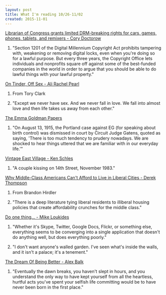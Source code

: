 ```yaml
---
layout: post
title: What I'm reading 10/26-11/02
created: 2015-11-01
---
```


[Librarian of Congress grants limited DRM-breaking rights for cars, games, phones, tablets, and remixers - Cory Doctorow](http://boingboing.net/2015/10/27/librarian-of-congress-grants-l.html)

1. "Section 1201 of the Digital Millennium Copyright Act prohibits tampering with, weakening or removing digital locks, even when you're doing so for a lawful purpose. But every three years, the Copyright Office lets individuals and nonprofits square off against some of the best-funded companies in the world in order to argue that you should be able to do lawful things with your lawful property."

[On Tinder, Off Sex - Ali Rachel Pearl](http://www.nytimes.com/2015/10/18/fashion/on-tinder-off-sex.html)

1. From Tory Clark

2. "Except we never have sex. And we never fall in love. We fall into almost love and then life takes us away from each other."

[The Emma Goldman Papers](http://www.lib.berkeley.edu/goldman/)

1. "On August 13, 1915, the Portland case against EG (for speaking about birth control) was dismissed in court by Circuit Judge Gatens, quoted as saying, 'There is too much tendency to prudery nowadays. We are shocked to hear things uttered that we are familiar with in our everyday life.'"

[Vintage East Village - Ken Schles](http://www.nytimes.com/slideshow/2015/11/01/sunday-review/vintage-east-village/s/01CALHOUN-slide-ZOJB.html)

1. "A couple kissing on 14th Street, November 1983."

[Why Middle-Class Americans Can't Afford to Live in Liberal Cities - Derek Thompson](http://www.theatlantic.com/business/archive/2014/10/why-are-liberal-cities-so-unaffordable/382045/)

1. From Brandon Hirdler

2. "There is a deep literature tying liberal residents to illiberal housing policies that create affordability crunches for the middle class."

[Do one thing&#x2026; - Mike Loukides](http://radar.oreilly.com/2015/10/do-one-thing.html)

1. "Whether it's Skype, Twitter, Google Docs, Flickr, or something else, everything seems to be converging into a single application that doesn't do anything well, but does everything poorly."

2. "I don't want anyone's walled garden. I've seen what's inside the walls, and it isn't a palace; it's a tenement."

[The Dream Of Being Better - Alex Balk](http://www.theawl.com/2015/10/is-a-dream-doomed-to-failure)

1. "Eventually the dawn breaks, you haven't slept in hours, and you understand the only way to have kept yourself from all the heartless, hurtful acts you've spent your selfish life committing would be to have never been born in the first place."
